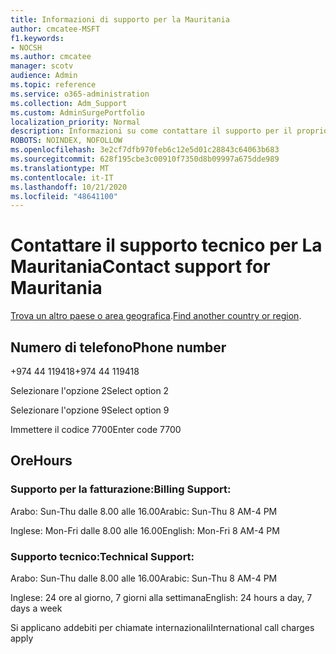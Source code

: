 ```yaml
---
title: Informazioni di supporto per la Mauritania
author: cmcatee-MSFT
f1.keywords:
- NOCSH
ms.author: cmcatee
manager: scotv
audience: Admin
ms.topic: reference
ms.service: o365-administration
ms.collection: Adm_Support
ms.custom: AdminSurgePortfolio
localization_priority: Normal
description: Informazioni su come contattare il supporto per il proprio paese o area geografica.
ROBOTS: NOINDEX, NOFOLLOW
ms.openlocfilehash: 3e2cf7dfb970feb6c12e5d01c28843c64063b683
ms.sourcegitcommit: 628f195cbe3c00910f7350d8b09997a675dde989
ms.translationtype: MT
ms.contentlocale: it-IT
ms.lasthandoff: 10/21/2020
ms.locfileid: "48641100"
---
```

# <a name="contact-support-for-mauritania"></a><span data-ttu-id="31cad-103">Contattare il supporto tecnico per La Mauritania</span><span class="sxs-lookup"><span data-stu-id="31cad-103">Contact support for Mauritania</span></span>

<span data-ttu-id="31cad-104">[Trova un altro paese o area geografica](../contact-support-for-business-products.md).</span><span class="sxs-lookup"><span data-stu-id="31cad-104">[Find another country or region](../contact-support-for-business-products.md).</span></span>

## <a name="phone-number"></a><span data-ttu-id="31cad-105">Numero di telefono</span><span class="sxs-lookup"><span data-stu-id="31cad-105">Phone number</span></span>
<span data-ttu-id="31cad-106">+974 44 119418</span><span class="sxs-lookup"><span data-stu-id="31cad-106">+974 44 119418</span></span>

<span data-ttu-id="31cad-107">Selezionare l'opzione 2</span><span class="sxs-lookup"><span data-stu-id="31cad-107">Select option 2</span></span>

<span data-ttu-id="31cad-108">Selezionare l'opzione 9</span><span class="sxs-lookup"><span data-stu-id="31cad-108">Select option 9</span></span>

<span data-ttu-id="31cad-109">Immettere il codice 7700</span><span class="sxs-lookup"><span data-stu-id="31cad-109">Enter code 7700</span></span>

## <a name="hours"></a><span data-ttu-id="31cad-110">Ore</span><span class="sxs-lookup"><span data-stu-id="31cad-110">Hours</span></span>
### <a name="billing-support"></a><span data-ttu-id="31cad-111">Supporto per la fatturazione:</span><span class="sxs-lookup"><span data-stu-id="31cad-111">Billing Support:</span></span>

<span data-ttu-id="31cad-112">Arabo: Sun-Thu dalle 8.00 alle 16.00</span><span class="sxs-lookup"><span data-stu-id="31cad-112">Arabic: Sun-Thu 8 AM-4 PM</span></span>

<span data-ttu-id="31cad-113">Inglese: Mon-Fri dalle 8.00 alle 16.00</span><span class="sxs-lookup"><span data-stu-id="31cad-113">English: Mon-Fri 8 AM-4 PM</span></span>

### <a name="technical-support"></a><span data-ttu-id="31cad-114">Supporto tecnico:</span><span class="sxs-lookup"><span data-stu-id="31cad-114">Technical Support:</span></span>

<span data-ttu-id="31cad-115">Arabo: Sun-Thu dalle 8.00 alle 16.00</span><span class="sxs-lookup"><span data-stu-id="31cad-115">Arabic: Sun-Thu 8 AM-4 PM</span></span>

<span data-ttu-id="31cad-116">Inglese: 24 ore al giorno, 7 giorni alla settimana</span><span class="sxs-lookup"><span data-stu-id="31cad-116">English: 24 hours a day, 7 days a week</span></span>

<span data-ttu-id="31cad-117">Si applicano addebiti per chiamate internazionali</span><span class="sxs-lookup"><span data-stu-id="31cad-117">International call charges apply</span></span>

